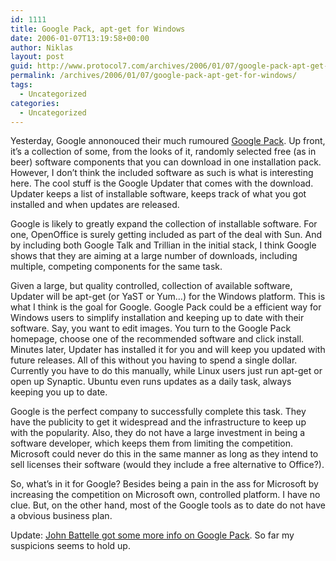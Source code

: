 ```yaml
---
id: 1111
title: Google Pack, apt-get for Windows
date: 2006-01-07T13:19:58+00:00
author: Niklas
layout: post
guid: http://www.protocol7.com/archives/2006/01/07/google-pack-apt-get-for-windows/
permalink: /archives/2006/01/07/google-pack-apt-get-for-windows/
tags:
  - Uncategorized
categories:
  - Uncategorized
---
```

<div class='microid-67fcba761ba940ec38fbdf241e59260f7cefbb06'>
  <p>
    Yesterday, Google annonouced their much rumoured <a href="http://pack.google.com">Google Pack</a>. Up front, it&#8217;s a collection of some, from the looks of it, randomly selected free (as in beer) software components that you can download in one installation pack. However, I don&#8217;t think the included software as such is what is interesting here. The cool stuff is the Google Updater that comes with the download. Updater keeps a list of installable software, keeps track of what you got installed and when updates are released.
  </p>
  
  <p>
    Google is likely to greatly expand the collection of installable software. For one, OpenOffice is surely getting included as part of the deal with Sun. And by including both Google Talk and Trillian in the initial stack, I think Google shows that they are aiming at a large number of downloads, including multiple, competing components for the same task.
  </p>
  
  <p>
    Given a large, but quality controlled, collection of available software, Updater will be apt-get (or YaST or Yum&#8230;) for the Windows platform. This is what I think is the goal for Google. Google Pack could be a efficient way for Windows users to simplify installation and keeping up to date with their software. Say, you want to edit images. You turn to the Google Pack homepage, choose one of the recommended software and click install. Minutes later, Updater has installed it for you and will keep you updated with future releases. All of this without you having to spend a single dollar. Currently you have to do this manually, while Linux users just run apt-get or open up Synaptic. Ubuntu even runs updates as a daily task, always keeping you up to date.
  </p>
  
  <p>
    Google is the perfect company to successfully complete this task. They have the publicity to get it widespread and the infrastructure to keep up with the popularity. Also, they do not have a large investment in being a software developer, which keeps them from limiting the competition. Microsoft could never do this in the same manner as long as they intend to sell licenses their software (would they include a free alternative to Office?).
  </p>
  
  <p>
    So, what&#8217;s in it for Google? Besides being a pain in the ass for Microsoft by increasing the competition on Microsoft own, controlled platform. I have no clue. But, on the other hand, most of the Google tools as to date do not have a obvious business plan.
  </p>
  
  <p>
    Update: <a href="http://battellemedia.com/archives/002204.php">John Battelle got some more info on Google Pack</a>. So far my suspicions seems to hold up.
  </p>
</div>